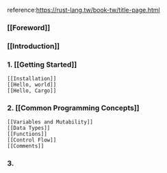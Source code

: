 reference:https://rust-lang.tw/book-tw/title-page.html

### [[Foreword]]
### [[Introduction]]
### 1. [[Getting Started]]
	[[Installation]]
	[[Hello, world]]
	[[Hello, Cargo]]
### 2. [[Common Programming Concepts]]
	[[Variables and Mutability]]
	[[Data Types]]
	[[Functions]]
	[[Control Flow]]
	[[Comments]]
### 3.